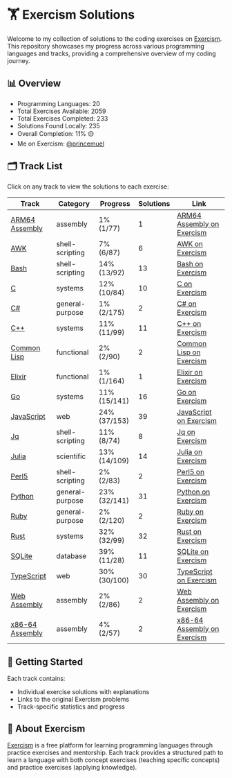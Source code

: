 # 🏋️ Exercism Solutions

Welcome to my collection of solutions to the coding exercises on [Exercism](https://exercism.org/). This repository showcases my progress across various programming languages and tracks, providing a comprehensive overview of my coding journey.

## 📊 Overview

- Programming Languages: 20
- Total Exercises Available: 2059
- Total Exercises Completed: 233
- Solutions Found Locally: 235
- Overall Completion: 11% 🟡
- Me on Exercism: [@princemuel](https://exercism.org/profiles/princemuel)

## 🗂️ Track List

Click on any track to view the solutions to each exercise:

| Track | Category | Progress | Solutions | Link |
|-------|----------|----------|-----------|-------------|
| [ARM64 Assembly](arm64-assembly/README.md) | assembly | 1% (1/77) | 1 | [ARM64 Assembly on Exercism](https://exercism.org/tracks/arm64-assembly) |
| [AWK](awk/README.md) | shell-scripting | 7% (6/87) | 6 | [AWK on Exercism](https://exercism.org/tracks/awk) |
| [Bash](bash/README.md) | shell-scripting | 14% (13/92) | 13 | [Bash on Exercism](https://exercism.org/tracks/bash) |
| [C](c/README.md) | systems | 12% (10/84) | 10 | [C on Exercism](https://exercism.org/tracks/c) |
| [C#](csharp/README.md) | general-purpose | 1% (2/175) | 2 | [C# on Exercism](https://exercism.org/tracks/csharp) |
| [C++](cpp/README.md) | systems | 11% (11/99) | 11 | [C++ on Exercism](https://exercism.org/tracks/cpp) |
| [Common Lisp](common-lisp/README.md) | functional | 2% (2/90) | 2 | [Common Lisp on Exercism](https://exercism.org/tracks/common-lisp) |
| [Elixir](elixir/README.md) | functional | 1% (1/164) | 1 | [Elixir on Exercism](https://exercism.org/tracks/elixir) |
| [Go](go/README.md) | systems | 11% (15/141) | 16 | [Go on Exercism](https://exercism.org/tracks/go) |
| [JavaScript](javascript/README.md) | web | 24% (37/153) | 39 | [JavaScript on Exercism](https://exercism.org/tracks/javascript) |
| [Jq](jq/README.md) | shell-scripting | 11% (8/74) | 8 | [Jq on Exercism](https://exercism.org/tracks/jq) |
| [Julia](julia/README.md) | scientific | 13% (14/109) | 14 | [Julia on Exercism](https://exercism.org/tracks/julia) |
| [Perl5](perl5/README.md) | shell-scripting | 2% (2/83) | 2 | [Perl5 on Exercism](https://exercism.org/tracks/perl5) |
| [Python](python/README.md) | general-purpose | 23% (32/141) | 31 | [Python on Exercism](https://exercism.org/tracks/python) |
| [Ruby](ruby/README.md) | general-purpose | 2% (2/120) | 2 | [Ruby on Exercism](https://exercism.org/tracks/ruby) |
| [Rust](rust/README.md) | systems | 32% (32/99) | 32 | [Rust on Exercism](https://exercism.org/tracks/rust) |
| [SQLite](sqlite/README.md) | database | 39% (11/28) | 11 | [SQLite on Exercism](https://exercism.org/tracks/sqlite) |
| [TypeScript](typescript/README.md) | web | 30% (30/100) | 30 | [TypeScript on Exercism](https://exercism.org/tracks/typescript) |
| [Web Assembly](wasm/README.md) | assembly | 2% (2/86) | 2 | [Web Assembly on Exercism](https://exercism.org/tracks/wasm) |
| [x86-64 Assembly](x86-64-assembly/README.md) | assembly | 4% (2/57) | 2 | [x86-64 Assembly on Exercism](https://exercism.org/tracks/x86-64-assembly) |

## 🚀 Getting Started

Each track contains:

- Individual exercise solutions with explanations
- Links to the original Exercism problems
- Track-specific statistics and progress

## 📝 About Exercism

[Exercism](https://exercism.org/) is a free platform for learning programming languages through practice exercises and mentorship. Each track provides a structured path to learn a language with both concept exercises (teaching specific concepts) and practice exercises (applying knowledge).
